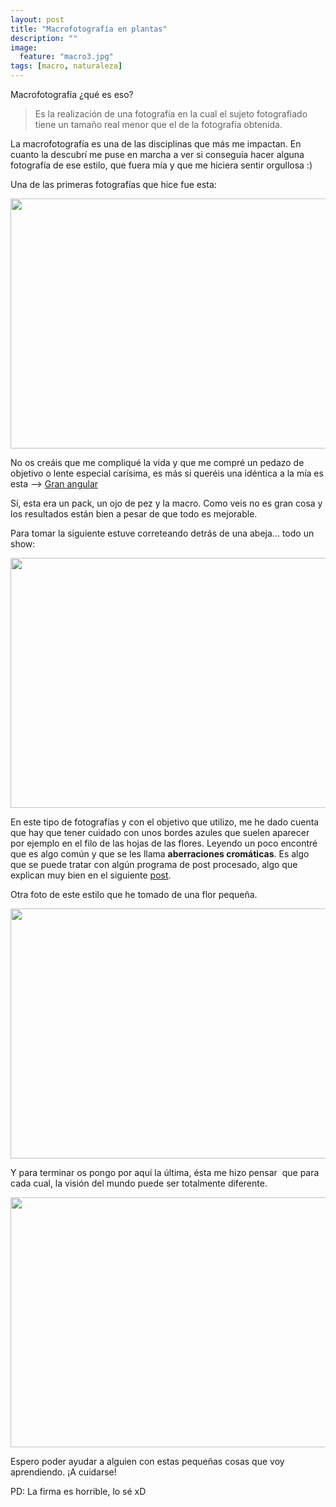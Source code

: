 ```yaml
---
layout: post
title: "Macrofotografía en plantas"
description: ""
image:
  feature: "macro3.jpg"
tags: [macro, naturaleza]
---
```


Macrofotografía ¿qué es eso?

> Es la realización de una fotografía en la cual el sujeto fotografiado tiene un tamaño real menor que el de la fotografía obtenida.

La macrofotografía es una de las disciplinas que más me impactan. En cuanto la descubrí me puse en marcha a ver si conseguía hacer alguna fotografía de ese estilo, que fuera mía y que me hiciera sentir orgullosa :)

Una de las primeras fotografías que hice fue esta:

<img class="aligncenter size-full wp-image-388" src="//emerrefe.github.io/photography-blog/images/macro1.jpg" width="2288" height="400" />

No os creáis que me compliqué la vida y que me compré un pedazo de objetivo o lente especial carísima, es más si queréis una idéntica a la mía es esta -->  [Gran angular](http://www.ebay.es/itm/Gran-Angular-FISHEYE-0-40X-46-52mm-58mm-PARA-NIKON-SLR-/330996250145?)

Sí, esta era un pack, un ojo de pez y la macro. Como veis no es gran cosa y los resultados están bien a pesar de que todo es mejorable.

Para tomar la siguiente estuve correteando detrás de una abeja... todo un show:

<img class="aligncenter size-full wp-image-388" src="//emerrefe.github.io/photography-blog/images/macro2.jpg" width="2288" height="400" />

En este tipo de fotografías y con el objetivo que utilizo, me he dado cuenta que hay que tener 
cuidado con unos bordes azules que suelen aparecer por ejemplo en el filo de las hojas de las flores. 
Leyendo un poco encontré que es algo común y que se les llama **aberraciones cromáticas**. 
Es algo que se puede tratar con algún programa de post procesado, algo que explican muy bien en el siguiente 
[post](http://www.xatakafoto.com/trucos-y-consejos/truco-express-corrige-la-aberracion-cromatica-con-adobe-photoshop).

Otra foto de este estilo que he tomado de una flor pequeña.

<img class="aligncenter size-full wp-image-388" src="//emerrefe.github.io/photography-blog/images/macro3.jpg" width="2288" height="400" />

Y para terminar os pongo por aquí la última, ésta me hizo pensar  que para cada cual, la visión del mundo puede ser totalmente diferente.

<img class="aligncenter size-full wp-image-388" src="//emerrefe.github.io/photography-blog/images/macro4.jpg" width="2288" height="400" />

Espero poder ayudar a alguien con estas pequeñas cosas que voy aprendiendo.
¡A cuidarse!

PD: La firma es horrible, lo sé xD
